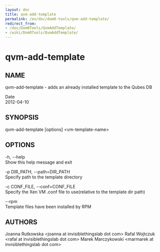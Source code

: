 ```yaml
---
layout: doc
title: qvm-add-template
permalink: /en/doc/dom0-tools/qvm-add-template/
redirect_from:
- /doc/Dom0Tools/QvmAddTemplate/
- /wiki/Dom0Tools/QvmAddTemplate/
---
```


qvm-add-template
================

NAME
----

qvm-add-template - adds an already installed template to the Qubes DB

Date  
2012-04-10

SYNOPSIS
--------

qvm-add-template [options] \<vm-template-name\>

OPTIONS
-------

-h, --help  
Show this help message and exit

-p DIR\_PATH, --path=DIR\_PATH  
Specify path to the template directory

-c CONF\_FILE, --conf=CONF\_FILE  
Specify the Xen VM .conf file to use(relative to the template dir path)

--rpm  
Template files have been installed by RPM

AUTHORS
-------

Joanna Rutkowska \<joanna at invisiblethingslab dot com\>
Rafal Wojtczuk \<rafal at invisiblethingslab dot com\>
Marek Marczykowski \<marmarek at invisiblethingslab dot com\>
